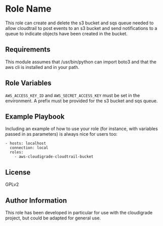 Role Name
=========

This role can create and delete the s3 bucket and sqs queue needed to allow
cloudtrail to post events to an s3 bucket and send notifications to a queue to
indicate objects have been created in the bucket.

Requirements
------------

This module assumes that /usr/bin/python can import boto3 and that the aws cli is installed and in your path.

Role Variables
--------------

`AWS_ACCESS_KEY_ID` and `AWS_SECRET_ACCESS_KEY` must be set in the environment. A prefix must be provided for the s3 bucket and sqs queue.


Example Playbook
----------------

Including an example of how to use your role (for instance, with variables passed in as parameters) is always nice for users too:

    - hosts: localhost
      connection: local
      roles:
        - aws-cloudigrade-cloudtrail-bucket


License
-------

GPLv2

Author Information
------------------

This role has been developed in particular for use with the cloudigrade project, but could be adapted for general use.
